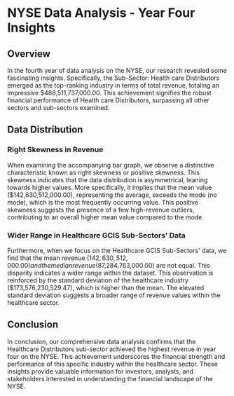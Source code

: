 # NYSE Data Analysis - Year Four Insights

## Overview

In the fourth year of data analysis on the NYSE, our research revealed some fascinating insights. Specifically, the Sub-Sector: Health care Distributors emerged as the top-ranking industry in terms of total revenue, totaling an impressive $488,511,737,000.00. This achievement signifies the robust financial performance of Health care Distributors, surpassing all other sectors and sub-sectors examined.

## Data Distribution

### Right Skewness in Revenue

When examining the accompanying bar graph, we observe a distinctive characteristic known as right skewness or positive skewness. This skewness indicates that the data distribution is asymmetrical, leaning towards higher values. More specifically, it implies that the mean value ($142,630,512,000.00), representing the average, exceeds the mode (no mode), which is the most frequently occurring value. This positive skewness suggests the presence of a few high-revenue outliers, contributing to an overall higher mean value compared to the mode.

### Wider Range in Healthcare GCIS Sub-Sectors' Data

Furthermore, when we focus on the Healthcare GCIS Sub-Sectors' data, we find that the mean revenue ($142,630,512,000.00) and the median revenue ($87,284,763,000.00) are not equal. This disparity indicates a wider range within the dataset. This observation is reinforced by the standard deviation of the healthcare industry ($173,576,230,529.47), which is higher than the mean. The elevated standard deviation suggests a broader range of revenue values within the healthcare sector.

## Conclusion

In conclusion, our comprehensive data analysis confirms that the Healthcare Distributors sub-sector achieved the highest revenue in year four on the NYSE. This achievement underscores the financial strength and performance of this specific industry within the healthcare sector. These insights provide valuable information for investors, analysts, and stakeholders interested in understanding the financial landscape of the NYSE.
